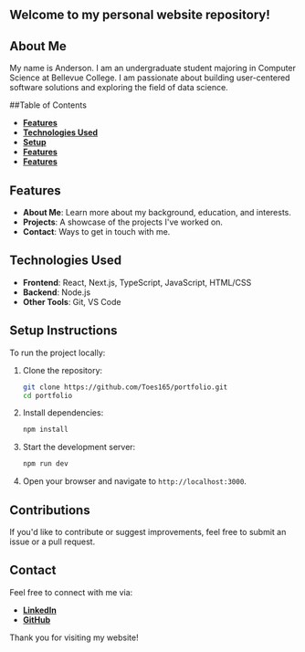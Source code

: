 ## Welcome to my personal website repository! 

## About Me
My name is Anderson. I am an undergraduate student majoring in Computer Science at Bellevue College. I am passionate about building user-centered software solutions and exploring the field of data science.

##Table of Contents
- [**Features**](https://github.com/Toes165/portfolio?tab=readme-ov-file#features)
- [**Technologies Used**](https://github.com/Toes165/portfolio?tab=readme-ov-file#technologies-used)
- [**Setup**](https://github.com/Toes165/portfolio?tab=readme-ov-filesetup-instructions)
- [**Features**](https://github.com/Toes165/portfolio?tab=readme-ov-filecontributions)
- [**Features**](https://github.com/Toes165/portfolio?tab=readme-ov-filecontact)

## Features
- **About Me**: Learn more about my background, education, and interests.
- **Projects**: A showcase of the projects I've worked on.
- **Contact**: Ways to get in touch with me.

## Technologies Used
- **Frontend**: React, Next.js, TypeScript, JavaScript, HTML/CSS
- **Backend**: Node.js
- **Other Tools**: Git, VS Code

## Setup Instructions
To run the project locally:

1. Clone the repository:
   ```bash
   git clone https://github.com/Toes165/portfolio.git
   cd portfolio
   ```
2. Install dependencies:
   ```bash
   npm install
   ```
3. Start the development server:
   ```bash
   npm run dev
   ```
4. Open your browser and navigate to `http://localhost:3000`.

## Contributions
If you'd like to contribute or suggest improvements, feel free to submit an issue or a pull request.

## Contact
Feel free to connect with me via:
- [**LinkedIn**](https://www.linkedin.com/in/andersonto26/)
- [**GitHub**](https://github.com/Toes165)

Thank you for visiting my website!

